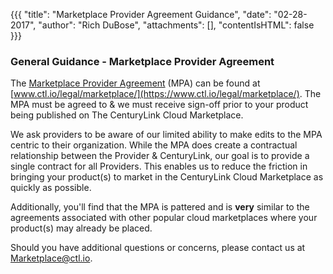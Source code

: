 {{{
"title": "Marketplace Provider Agreement Guidance",
"date": "02-28-2017",
"author": "Rich DuBose",
"attachments": [],
"contentIsHTML": false
}}}

### General Guidance - Marketplace Provider Agreement 

The [Marketplace Provider Agreement](https://www.ctl.io/legal/marketplace) (MPA) can be found at [www.ctl.io/legal/marketplace/](https://www.ctl.io/legal/marketplace/). The MPA must be agreed to & we must receive sign-off prior to your product being published on The CenturyLink Cloud Marketplace. 

We ask providers to be aware of our limited ability to make edits to the MPA centric to their organization. While the MPA does create a contractual relationship between the Provider & CenturyLink, our goal is to provide a single contract for all Providers. This enables us to reduce the friction in bringing your product(s) to market in the CenturyLink Cloud Marketplace as quickly as possible.

Additionally, you'll find that the MPA is pattered and is **very** similar to the agreements associated with other popular cloud marketplaces where your product(s) may already be placed.

Should you have additional questions or concerns, please contact us at [Marketplace@ctl.io](mailto:marketplace@ctl.io).
